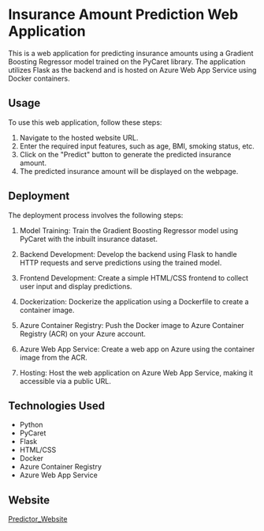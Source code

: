 # Insurance Amount Prediction Web Application

This is a web application for predicting insurance amounts using a Gradient Boosting Regressor model trained on the PyCaret library. The application utilizes Flask as the backend and is hosted on Azure Web App Service using Docker containers.

## Usage

To use this web application, follow these steps:

1. Navigate to the hosted website URL.
2. Enter the required input features, such as age, BMI, smoking status, etc.
3. Click on the "Predict" button to generate the predicted insurance amount.
4. The predicted insurance amount will be displayed on the webpage.

## Deployment

The deployment process involves the following steps:

1. Model Training: Train the Gradient Boosting Regressor model using PyCaret with the inbuilt insurance dataset.

2. Backend Development: Develop the backend using Flask to handle HTTP requests and serve predictions using the trained model.

3. Frontend Development: Create a simple HTML/CSS frontend to collect user input and display predictions.

4. Dockerization: Dockerize the application using a Dockerfile to create a container image.

5. Azure Container Registry: Push the Docker image to Azure Container Registry (ACR) on your Azure account.

6. Azure Web App Service: Create a web app on Azure using the container image from the ACR.

7. Hosting: Host the web application on Azure Web App Service, making it accessible via a public URL.

## Technologies Used

- Python
- PyCaret
- Flask
- HTML/CSS
- Docker
- Azure Container Registry
- Azure Web App Service

## Website
[Predictor_Website](https://mmsarvice-insurace-predictor.azurewebsites.net/)

